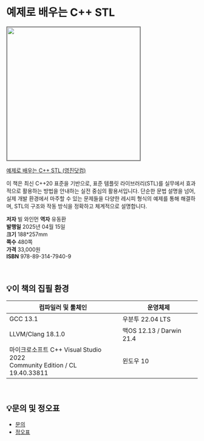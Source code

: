 # 예제로 배우는 C++ STL

<img src="https://www.youngjin.com/images/book_cover/9788931479409.jpg" height="350px" style="border: 2px solid grey;">

[예제로 배우는 C++ STL (영진닷컴)](https://blog.naver.com/ydot/222515152463)

이 책은 최신 C++20 표준을 기반으로, 표준 템플릿 라이브러리(STL)를 실무에서 효과적으로 활용하는 방법을 안내하는 실전 중심의 활용서입니다. 단순한 문법 설명을 넘어, 실제 개발 환경에서 마주할 수 있는 문제들을 다양한 레시피 형식의 예제를 통해 해결하며, STL의 구조와 작동 방식을 정확하고 체계적으로 설명합니다.

**저자** 빌 와인먼
**역자** 유동환  
**발행일** 2025년 04월 15일  
**크기** 188*257mm  
**쪽수** 480쪽  
**가격** 33,000원  
**ISBN** 978-89-314-7940-9

<br>

## 💡이 책의 집필 환경
| 컴파일러 및 툴체인                                              | 운영체제                          |
|----------------------------------------------------------|-------------------------------|
| GCC 13.1                                                 | 우분투 22.04 LTS                |
| LLVM/Clang 18.1.0                                        | 맥OS 12.13 / Darwin 21.4       |
| 마이크로소프트 C++ Visual Studio 2022 <br> Community Edition / CL 19.40.33811 | 윈도우 10                       |






<br>

## 💡문의 및 정오표
- [문의](mailto:Support@youngjin.com)
- [정오표](https://www.youngjin.com/Artyboard/mboard.asp?strBoardID=errata)
